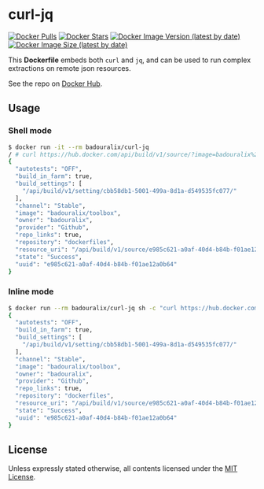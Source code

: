 # curl-jq

[![Docker Pulls](https://img.shields.io/docker/pulls/badouralix/curl-jq?label=pulls&logo=docker&logoColor=white)](https://hub.docker.com/r/badouralix/curl-jq)
[![Docker Stars](https://img.shields.io/docker/stars/badouralix/curl-jq?label=stars&logo=docker&logoColor=white)](https://hub.docker.com/r/badouralix/curl-jq)
[![Docker Image Version (latest by date)](https://img.shields.io/docker/v/badouralix/curl-jq?logo=docker&logoColor=white)](https://hub.docker.com/r/badouralix/curl-jq)
[![Docker Image Size (latest by date)](https://img.shields.io/docker/image-size/badouralix/curl-jq?label=size&logo=docker&logoColor=white)](https://hub.docker.com/r/badouralix/curl-jq)

This **Dockerfile** embeds both `curl` and `jq`, and can be used to run complex extractions on remote json resources.

See the repo on [Docker Hub](https://hub.docker.com/r/badouralix/curl-jq/).

## Usage

### Shell mode

```bash
$ docker run -it --rm badouralix/curl-jq
/ # curl https://hub.docker.com/api/build/v1/source/?image=badouralix%2Ftoolbox 2>/dev/null | jq '.objects[0]'
{
  "autotests": "OFF",
  "build_in_farm": true,
  "build_settings": [
    "/api/build/v1/setting/cbb58db1-5001-499a-8d1a-d549535fc077/"
  ],
  "channel": "Stable",
  "image": "badouralix/toolbox",
  "owner": "badouralix",
  "provider": "Github",
  "repo_links": true,
  "repository": "dockerfiles",
  "resource_uri": "/api/build/v1/source/e985c621-a0af-40d4-b84b-f01ae12a0b64/",
  "state": "Success",
  "uuid": "e985c621-a0af-40d4-b84b-f01ae12a0b64"
}
```

### Inline mode

```bash
$ docker run --rm badouralix/curl-jq sh -c "curl https://hub.docker.com/api/build/v1/source/?image=badouralix%2Ftoolbox 2>/dev/null | jq '.objects[0]'"
{
  "autotests": "OFF",
  "build_in_farm": true,
  "build_settings": [
    "/api/build/v1/setting/cbb58db1-5001-499a-8d1a-d549535fc077/"
  ],
  "channel": "Stable",
  "image": "badouralix/toolbox",
  "owner": "badouralix",
  "provider": "Github",
  "repo_links": true,
  "repository": "dockerfiles",
  "resource_uri": "/api/build/v1/source/e985c621-a0af-40d4-b84b-f01ae12a0b64/",
  "state": "Success",
  "uuid": "e985c621-a0af-40d4-b84b-f01ae12a0b64"
}
```

## License

Unless expressly stated otherwise, all contents licensed under the [MIT License](https://github.com/badouralix/dockerfiles/blob/main/LICENSE).
